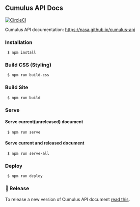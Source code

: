 ## Cumulus API Docs

[![CircleCI](https://circleci.com/gh/nasa/cumulus-api.svg?style=svg)](https://circleci.com/gh/nasa/cumulus-api)

Cumulus API documentation: https://nasa.github.io/cumulus-api

### Installation

     $ npm install 

### Build CSS (Styling)

     $ npm run build-css

### Build Site

     $ npm run build

### Serve

  #### Serve current(unreleased) document

     $ npm run serve

  #### Serve current and released document

     $ npm run serve-all

### Deploy

     $ npm run deploy

### 🛒 Release

To release a new version of Cumulus API document [read this](release.md).

